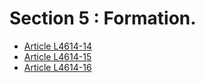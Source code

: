 # Section 5 : Formation.

* [Article L4614-14](./LEGIARTI000006903342.md)
* [Article L4614-15](./LEGIARTI000025579049.md)
* [Article L4614-16](./LEGIARTI000006903344.md)
